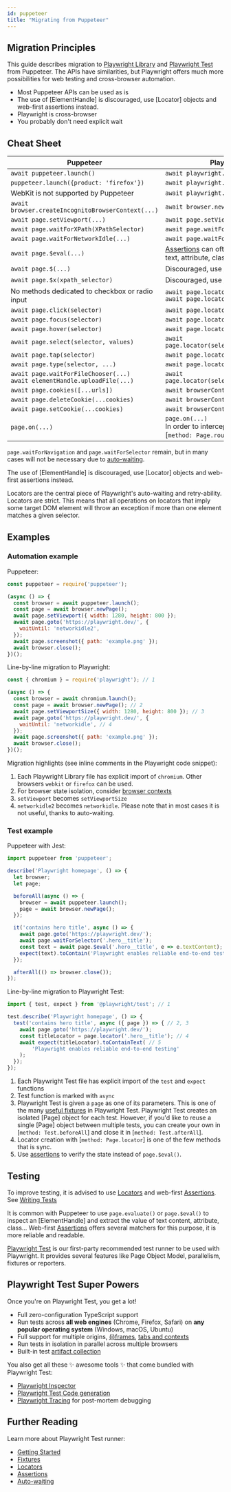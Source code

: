 ```yaml
---
id: puppeteer
title: "Migrating from Puppeteer"
---
```


<!-- TOC -->

## Migration Principles

This guide describes migration to [Playwright Library](./library) and [Playwright Test](./intro.md) from Puppeteer. The APIs have similarities, but Playwright offers much more possibilities for web testing and cross-browser automation.

- Most Puppeteer APIs can be used as is
- The use of [ElementHandle] is discouraged, use [Locator] objects and web-first assertions instead.
- Playwright is cross-browser
- You probably don't need explicit wait

## Cheat Sheet

| Puppeteer                                          | Playwright Library                          |
|----------------------------------------------------|---------------------------------------------|
| `await puppeteer.launch()`                         | `await playwright.chromium.launch()`        |
| `puppeteer.launch({product: 'firefox'})`           | `await playwright.firefox.launch()`         |
|  WebKit is not supported by Puppeteer              | `await playwright.webkit.launch()`          |
| `await browser.createIncognitoBrowserContext(...)` | `await browser.newContext(...)`             |
| `await page.setViewport(...)`                      | `await page.setViewportSize(...)`           |
| `await page.waitForXPath(XPathSelector)`           | `await page.waitForSelector(XPathSelector)` |
| `await page.waitForNetworkIdle(...)`               | `await page.waitForLoadState('networkidle')` |
| `await page.$eval(...)`                            | [Assertions](./test-assertions) can often be used instead to verify text, attribute, class... |
| `await page.$(...)`                                | Discouraged, use [Locators](./api/class-locator) instead |
| `await page.$x(xpath_selector)`                    | Discouraged, use [Locators](./api/class-locator) instead |
| No methods dedicated to checkbox or radio input    | `await page.locator(selector).check()`<br/>`await page.locator(selector).uncheck()` |
| `await page.click(selector)`                       | `await page.locator(selector).click()`      |
| `await page.focus(selector)`                       | `await page.locator(selector).focus()`      |
| `await page.hover(selector)`                       | `await page.locator(selector).hover()`      |
| `await page.select(selector, values)`              | `await page.locator(selector).selectOption(values)` |
| `await page.tap(selector)`                         | `await page.locator(selector).tap()`        |
| `await page.type(selector, ...)`                   | `await page.locator(selector).fill(...)` |
| `await page.waitForFileChooser(...)`<br/>`await elementHandle.uploadFile(...)` | `await page.locator(selector).setInputFiles(...)` |
| `await page.cookies([...urls])`                    | `await browserContext.cookies([urls])`      |
| `await page.deleteCookie(...cookies)`              | `await browserContext.clearCookies()`       |
| `await page.setCookie(...cookies)`                 | `await browserContext.addCookies(cookies)`  |
| `page.on(...)`                                     | `page.on(...)`<br/>In order to intercept and mutate requests, see [`method: Page.route`] |

`page.waitForNavigation` and `page.waitForSelector` remain, but in many cases will not be necessary due to [auto-waiting](./actionability).

The use of [ElementHandle] is discouraged, use [Locator] objects and web-first assertions instead.

Locators are the central piece of Playwright's auto-waiting and retry-ability. Locators are strict. This means that all operations on locators that imply some target DOM element will throw an exception if more than one element matches a given selector.

## Examples

### Automation example

Puppeteer:

```js
const puppeteer = require('puppeteer');

(async () => {
  const browser = await puppeteer.launch();
  const page = await browser.newPage();
  await page.setViewport({ width: 1280, height: 800 });
  await page.goto('https://playwright.dev/', {
    waitUntil: 'networkidle2',
  });
  await page.screenshot({ path: 'example.png' });
  await browser.close();
})();
```

Line-by-line migration to Playwright:

```js
const { chromium } = require('playwright'); // 1

(async () => {
  const browser = await chromium.launch();
  const page = await browser.newPage(); // 2
  await page.setViewportSize({ width: 1280, height: 800 }); // 3
  await page.goto('https://playwright.dev/', {
    waitUntil: 'networkidle', // 4
  });
  await page.screenshot({ path: 'example.png' });
  await browser.close();
})();
```

Migration highlights (see inline comments in the Playwright code snippet):

1. Each Playwright Library file has explicit import of `chromium`. Other browsers `webkit` or `firefox` can be used.
1. For browser state isolation, consider [browser contexts](./browser-contexts.md)
1. `setViewport` becomes `setViewportSize`
1. `networkidle2` becomes `networkidle`. Please note that in most cases it is not useful, thanks to auto-waiting.

### Test example

Puppeteer with Jest:

```js
import puppeteer from 'puppeteer';

describe('Playwright homepage', () => {
  let browser;
  let page;

  beforeAll(async () => {
    browser = await puppeteer.launch();
    page = await browser.newPage();
  });

  it('contains hero title', async () => {
    await page.goto('https://playwright.dev/');
    await page.waitForSelector('.hero__title');
    const text = await page.$eval('.hero__title', e => e.textContent);
    expect(text).toContain('Playwright enables reliable end-to-end testing'); // 5
  });

  afterAll(() => browser.close());
});
```
Line-by-line migration to Playwright Test:

```js
import { test, expect } from '@playwright/test'; // 1

test.describe('Playwright homepage', () => {
  test('contains hero title', async ({ page }) => { // 2, 3
    await page.goto('https://playwright.dev/');
    const titleLocator = page.locator('.hero__title'); // 4
    await expect(titleLocator).toContainText( // 5
        'Playwright enables reliable end-to-end testing'
    );
  });
});
```

1. Each Playwright Test file has explicit import of the `test` and `expect` functions
1. Test function is marked with `async`
1. Playwright Test is given a `page` as one of its parameters. This is one of the many [useful fixtures](./api/class-fixtures) in Playwright Test.
Playwright Test creates an isolated [Page] object for each test. However, if you'd like to reuse a single [Page] object between multiple tests, you can create your own in [`method: Test.beforeAll`] and close it in [`method: Test.afterAll`].
1. Locator creation with [`method: Page.locator`] is one of the few methods that is sync.
1. Use [assertions](./test-assertions) to verify the state instead of `page.$eval()`.

## Testing

To improve testing, it is advised to use [Locators](./api/class-locator) and web-first [Assertions](./test-assertions). See [Writing Tests](./writing-tests)

It is common with Puppeteer to use `page.evaluate()` or `page.$eval()` to inspect an [ElementHandle] and extract the value of text content, attribute, class... Web-first [Assertions](./test-assertions) offers several matchers for this purpose, it is more reliable and readable.

[Playwright Test](./intro.md) is our first-party recommended test runner to be used with Playwright. It provides several features like Page Object Model, parallelism, fixtures or reporters.

## Playwright Test Super Powers

Once you're on Playwright Test, you get a lot!

- Full zero-configuration TypeScript support
- Run tests across **all web engines** (Chrome, Firefox, Safari) on **any popular operating system** (Windows, macOS, Ubuntu)
- Full support for multiple origins, [(i)frames](./api/class-frame), [tabs and contexts](./pages)
- Run tests in isolation in parallel across multiple browsers
- Built-in test [artifact collection](./test-use-options.md#recording-options)

You also get all these ✨ awesome tools ✨ that come bundled with Playwright Test:
- [Playwright Inspector](./debug.md)
- [Playwright Test Code generation](./codegen-intro.md)
- [Playwright Tracing](./trace-viewer.md) for post-mortem debugging

## Further Reading

Learn more about Playwright Test runner:

- [Getting Started](./intro)
- [Fixtures](./test-fixtures)
- [Locators](./locators.md)
- [Assertions](./test-assertions)
- [Auto-waiting](./actionability)

